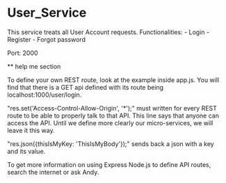# User_Service

This service treats all User Account requests. 
Functionalities:
    - Login
    - Register
    - Forgot password

Port: 2000

** help me section

To define your own REST route, look at the example inside app.js. You will find that there is a GET api defined with its route being localhost:1000/user/login.

"res.set('Access-Control-Allow-Origin', '*');" must written for every REST route to be able to properly talk to that API. This line says that anyone can access the API. Until we define more clearly our micro-services, we will leave it this way.

"res.json({thisIsMyKey: 'ThisIsMyBody'});" sends back a json with a key and its value.

To get more information on using Express Node.js to define API routes, search the internet or ask Andy.